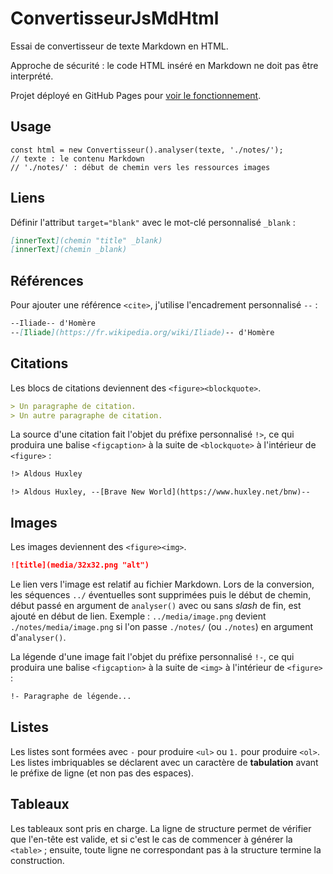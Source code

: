 # ConvertisseurJsMdHtml

Essai de convertisseur de texte Markdown en HTML. 

Approche de sécurité : le code HTML inséré en Markdown ne doit pas être interprété.

Projet déployé en GitHub Pages pour [voir le fonctionnement](https://alexandrevenet.github.io/ConvertisseurJsMdHtml).

## Usage

```JS
const html = new Convertisseur().analyser(texte, './notes/');
// texte : le contenu Markdown
// './notes/' : début de chemin vers les ressources images
```

## Liens

Définir l'attribut `target="blank"` avec le mot-clé personnalisé `_blank` :

```md
[innerText](chemin "title" _blank)
[innerText](chemin _blank)
```

## Références

Pour ajouter une référence `<cite>`, j'utilise l'encadrement personnalisé `--` :

```md
--Iliade-- d'Homère
--[Iliade](https://fr.wikipedia.org/wiki/Iliade)-- d'Homère
```

## Citations

Les blocs de citations deviennent des `<figure><blockquote>`.

```md
> Un paragraphe de citation.
> Un autre paragraphe de citation.
```

La source d'une citation fait l'objet du préfixe personnalisé `!>`, ce qui produira une balise `<figcaption>` à la suite de `<blockquote>` à l'intérieur de `<figure>` :

```md
!> Aldous Huxley
```

```
!> Aldous Huxley, --[Brave New World](https://www.huxley.net/bnw)--
```

## Images

Les images deviennent des `<figure><img>`.

```md
![title](media/32x32.png "alt")
```

Le lien vers l'image est relatif au fichier Markdown. Lors de la conversion, les séquences `../` éventuelles sont supprimées puis le début de chemin, début passé en argument de `analyser()` avec ou sans *slash* de fin, est ajouté en début de lien. Exemple : `../media/image.png` devient `./notes/media/image.png` si l'on passe `./notes/` (ou `./notes`) en argument d'`analyser()`.

La légende d'une image fait  l'objet du préfixe personnalisé `!-`, ce qui produira une balise `<figcaption>` à la suite de `<img>` à l'intérieur de `<figure>` :

```md
!- Paragraphe de légende...
```

## Listes

Les listes sont formées avec `-` pour produire `<ul>` ou `1.` pour produire `<ol>`. Les listes imbriquables se déclarent avec un caractère de **tabulation** avant le préfixe de ligne (et non pas des espaces).

## Tableaux

Les tableaux sont pris en charge. La ligne de structure permet de vérifier que l'en-tête est valide, et si c'est le cas de commencer à générer la `<table>` ; ensuite, toute ligne ne correspondant pas à la structure termine la construction.
